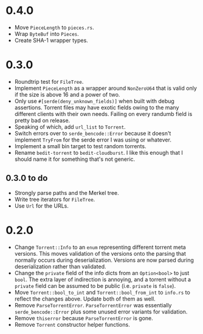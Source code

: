 # 0.4.0
- Move `PieceLength` to `pieces.rs`.
- Wrap `ByteBuf` into `Pieces`.
- Create SHA-1 wrapper types.

# 0.3.0
- Roundtrip test for `FileTree`.
- Implement `PieceLength` as a wrapper around `NonZeroU64` that is valid only if the size is above 16 and a power of two.
- Only use `#[serde(deny_unknown_fields)]` when built with debug assertions. Torrent files may have exotic fields owing to the many different clients with their own needs. Failing on every randumb field is pretty bad on release.
- Speaking of which, add `url_list` to `Torrent`.
- Switch errors over to `serde_bencode::Error` because it doesn't implement `TryFrom` for the serde error I was using or whatever.
- Implement a small bin target to test random torrents.
- Rename `bedit-torrent` to `bedit-cloudburst`. I like this enough that I should name it for something that's not generic.

## 0.3.0 to do
- Strongly parse paths and the Merkel tree.
- Write tree iterators for `FileTree`.
- Use `Url` for the URLs.

# 0.2.0
- Change `Torrent::Info` to an `enum` representing different torrent meta versions. This moves validation of the versions onto the parsing that normally occurs during deserialization. Versions are now parsed during deserialization rather than validated.
- Change the `private` field of the info dicts from an `Option<bool>` to just `bool`. The extra layer of indirection is annoying, and a torrent without a `private` field can be assumed to be public (i.e. `private` is `false`).
- Move `Torrent::bool_to_int` and `Torrent::bool_from_int` to `info.rs` to reflect the changes above. Update both of them as well.
- Remove `ParseTorrentError`. `ParseTorrentError` was essentially `serde_bencode::Error` plus some unused error variants for validation.
- Remove `thiserror` because `ParseTorrentError` is gone.
- Remove `Torrent` constructor helper functions.
